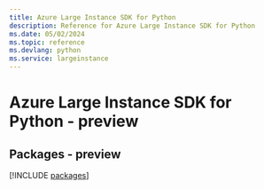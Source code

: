 ```yaml
---
title: Azure Large Instance SDK for Python
description: Reference for Azure Large Instance SDK for Python
ms.date: 05/02/2024
ms.topic: reference
ms.devlang: python
ms.service: largeinstance
---
```

# Azure Large Instance SDK for Python - preview
## Packages - preview
[!INCLUDE [packages](large-instance-index.md)]